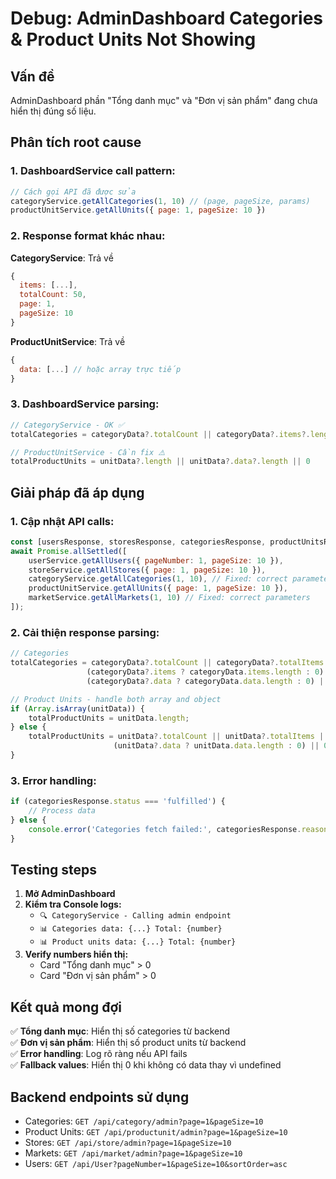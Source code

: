 # Debug: AdminDashboard Categories & Product Units Not Showing

## Vấn đề
AdminDashboard phần "Tổng danh mục" và "Đơn vị sản phẩm" đang chưa hiển thị đúng số liệu.

## Phân tích root cause

### 1. **DashboardService call pattern:**
```javascript
// Cách gọi API đã được sửa
categoryService.getAllCategories(1, 10) // (page, pageSize, params)
productUnitService.getAllUnits({ page: 1, pageSize: 10 })
```

### 2. **Response format khác nhau:**

**CategoryService**: Trả về
```javascript
{
  items: [...],
  totalCount: 50,
  page: 1, 
  pageSize: 10
}
```

**ProductUnitService**: Trả về
```javascript
{
  data: [...] // hoặc array trực tiếp
}
```

### 3. **DashboardService parsing:**
```javascript
// CategoryService - OK ✅
totalCategories = categoryData?.totalCount || categoryData?.items?.length || 0

// ProductUnitService - Cần fix ⚠️  
totalProductUnits = unitData?.length || unitData?.data?.length || 0
```

## Giải pháp đã áp dụng

### 1. **Cập nhật API calls:**
```javascript
const [usersResponse, storesResponse, categoriesResponse, productUnitsResponse, marketsResponse] = 
await Promise.allSettled([
    userService.getAllUsers({ pageNumber: 1, pageSize: 10 }),
    storeService.getAllStores({ page: 1, pageSize: 10 }),
    categoryService.getAllCategories(1, 10), // Fixed: correct parameters
    productUnitService.getAllUnits({ page: 1, pageSize: 10 }),
    marketService.getAllMarkets(1, 10) // Fixed: correct parameters
]);
```

### 2. **Cải thiện response parsing:**
```javascript
// Categories
totalCategories = categoryData?.totalCount || categoryData?.totalItems || 
                 (categoryData?.items ? categoryData.items.length : 0) ||
                 (categoryData?.data ? categoryData.data.length : 0) || 0;

// Product Units - handle both array and object
if (Array.isArray(unitData)) {
    totalProductUnits = unitData.length;
} else {
    totalProductUnits = unitData?.totalCount || unitData?.totalItems || 
                       (unitData?.data ? unitData.data.length : 0) || 0;
}
```

### 3. **Error handling:**
```javascript
if (categoriesResponse.status === 'fulfilled') {
    // Process data
} else {
    console.error('Categories fetch failed:', categoriesResponse.reason);
}
```

## Testing steps

1. **Mở AdminDashboard**
2. **Kiểm tra Console logs:**
   - `🔍 CategoryService - Calling admin endpoint`
   - `📊 Categories data: {...} Total: {number}`
   - `📊 Product units data: {...} Total: {number}`
3. **Verify numbers hiển thị:**
   - Card "Tổng danh mục" > 0
   - Card "Đơn vị sản phẩm" > 0

## Kết quả mong đợi

✅ **Tổng danh mục**: Hiển thị số categories từ backend  
✅ **Đơn vị sản phẩm**: Hiển thị số product units từ backend  
✅ **Error handling**: Log rõ ràng nếu API fails  
✅ **Fallback values**: Hiển thị 0 khi không có data thay vì undefined

## Backend endpoints sử dụng

- Categories: `GET /api/category/admin?page=1&pageSize=10`
- Product Units: `GET /api/productunit/admin?page=1&pageSize=10`  
- Stores: `GET /api/store/admin?page=1&pageSize=10`
- Markets: `GET /api/market/admin?page=1&pageSize=10`
- Users: `GET /api/User?pageNumber=1&pageSize=10&sortOrder=asc`
